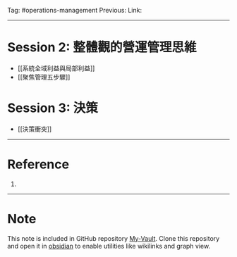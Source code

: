 Tag: #operations-management
Previous: 
Link: 

---

# Session 2: 整體觀的營運管理思維

- [[系統全域利益與局部利益]]
- [[聚焦管理五步驟]]

# Session 3: 決策

- [[決策衝突]]

---

# Reference

1. 

---

# Note

This note is included in GitHub repository [My-Vault](https://github.com/LittleD3092/My-Vault.git). Clone this repository and open it in [obsidian](https://obsidian.md/) to enable utilities like wikilinks and graph view.